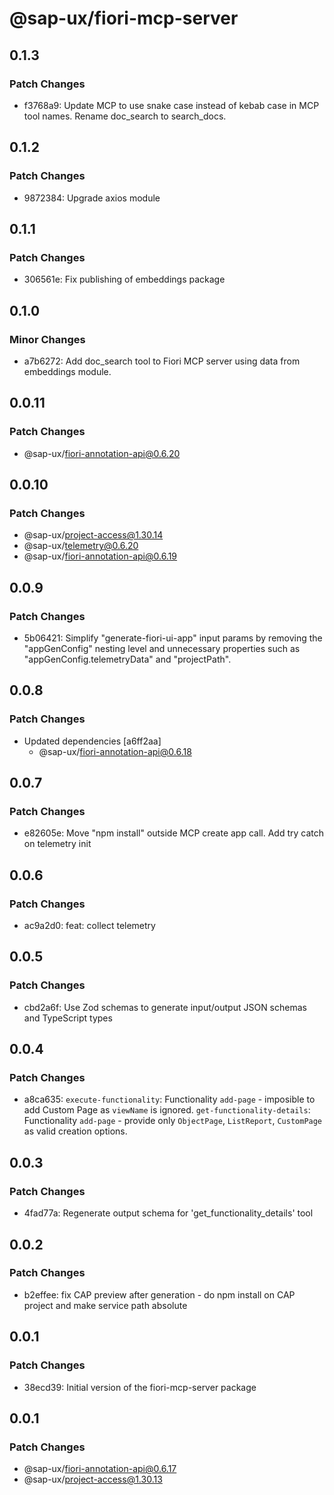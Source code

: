 # @sap-ux/fiori-mcp-server

## 0.1.3

### Patch Changes

-   f3768a9: Update MCP to use snake case instead of kebab case in MCP tool names. Rename doc_search to search_docs.

## 0.1.2

### Patch Changes

-   9872384: Upgrade axios module

## 0.1.1

### Patch Changes

-   306561e: Fix publishing of embeddings package

## 0.1.0

### Minor Changes

-   a7b6272: Add doc_search tool to Fiori MCP server using data from embeddings module.

## 0.0.11

### Patch Changes

-   @sap-ux/fiori-annotation-api@0.6.20

## 0.0.10

### Patch Changes

-   @sap-ux/project-access@1.30.14
-   @sap-ux/telemetry@0.6.20
-   @sap-ux/fiori-annotation-api@0.6.19

## 0.0.9

### Patch Changes

-   5b06421: Simplify "generate-fiori-ui-app" input params by removing the "appGenConfig" nesting level and unnecessary properties such as "appGenConfig.telemetryData" and "projectPath".

## 0.0.8

### Patch Changes

-   Updated dependencies [a6ff2aa]
    -   @sap-ux/fiori-annotation-api@0.6.18

## 0.0.7

### Patch Changes

-   e82605e: Move "npm install" outside MCP create app call.
    Add try catch on telemetry init

## 0.0.6

### Patch Changes

-   ac9a2d0: feat: collect telemetry

## 0.0.5

### Patch Changes

-   cbd2a6f: Use Zod schemas to generate input/output JSON schemas and TypeScript types

## 0.0.4

### Patch Changes

-   a8ca635: `execute-functionality`: Functionality `add-page` - imposible to add Custom Page as `viewName` is ignored.
    `get-functionality-details`: Functionality `add-page` - provide only `ObjectPage`, `ListReport`, `CustomPage` as valid creation options.

## 0.0.3

### Patch Changes

-   4fad77a: Regenerate output schema for 'get_functionality_details' tool

## 0.0.2

### Patch Changes

-   b2effee: fix CAP preview after generation - do npm install on CAP project and make service path absolute

## 0.0.1

### Patch Changes

-   38ecd39: Initial version of the fiori-mcp-server package

## 0.0.1

### Patch Changes

-   @sap-ux/fiori-annotation-api@0.6.17
-   @sap-ux/project-access@1.30.13
